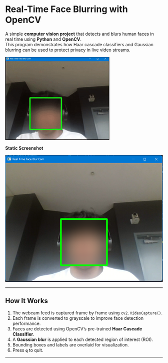 # Real-Time Face Blurring with OpenCV

A simple **computer vision project** that detects and blurs human faces in real time using **Python** and **OpenCV**.  
This program demonstrates how Haar cascade classifiers and Gaussian blurring can be used to protect privacy in live video streams.

![Demo GIF](demo.gif)

**Static Screenshot**

![Screenshot](demo.png)

---

## How It Works

1. The webcam feed is captured frame by frame using `cv2.VideoCapture()`.
2. Each frame is converted to grayscale to improve face detection performance.
3. Faces are detected using OpenCV’s pre-trained **Haar Cascade Classifier**.
4. A **Gaussian blur** is applied to each detected region of interest (ROI).
5. Bounding boxes and labels are overlaid for visualization.
6. Press **`q`** to quit.

---

